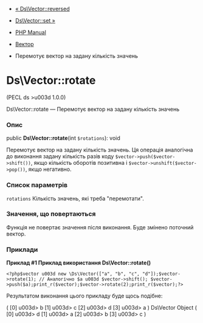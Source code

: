 - [« Ds\Vector::reversed](ds-vector.reversed.md)
- [Ds\Vector::set »](ds-vector.set.md)

- [PHP Manual](index.md)
- [Вектор](class.ds-vector.md)
- Перемотує вектор на задану кількість значень

# Ds\Vector::rotate

(PECL ds \>u003d 1.0.0)

Ds\Vector::rotate — Перемотує вектор на задану кількість значень

### Опис

public **Ds\Vector::rotate**(int `$rotations`): void

Перемотує вектор на задану кількість значень. Ця операція
аналогічна до виконання задану кількість разів коду
`$vector->push($vector->shift())`, якщо кількість оборотів позитивна і
`$vector->unshift($vector->pop())`, якщо негативно.

### Список параметрів

`rotations`
Кількість значень, які треба "перемотати".

### Значення, що повертаються

Функція не повертає значення після виконання. Буде змінено поточний
вектор.

### Приклади

**Приклад #1 Приклад використання **Ds\Vector::rotate()****

` <?php$vector u003d new \Ds\Vector(["a", "b", "c", "d"]);$vector->rotate(1); // Аналогічно $a u003d $vector->shift(); $vector->push($a);print_r($vector);$vector->rotate(2);print_r($vector);?> `

Результатом виконання цього прикладу буде щось подібне:

(
[0] u003d> b
[1] u003d> c
[2] u003d> d
[3] u003d> a
)
Ds\Vector Object
(
[0] u003d> d
[1] u003d> a
[2] u003d> b
[3] u003d> c
)
